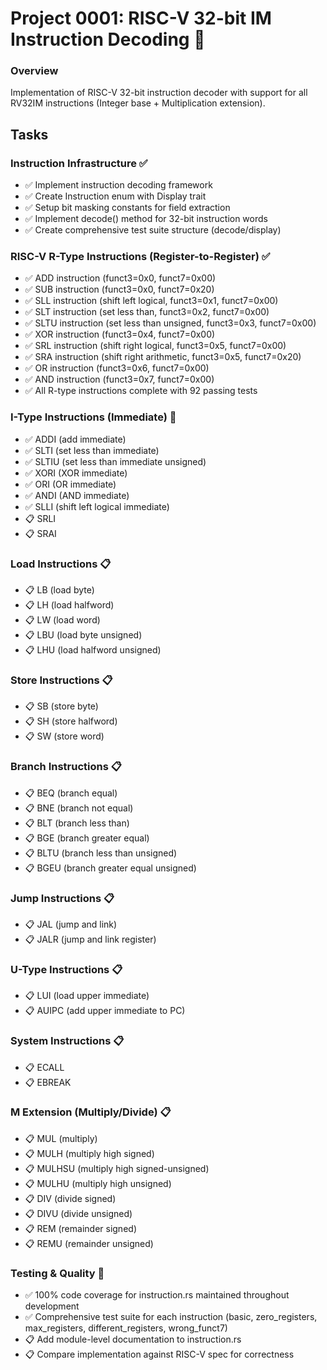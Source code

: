 # Project 0001: RISC-V 32-bit IM Instruction Decoding 🚧

### Overview
Implementation of RISC-V 32-bit instruction decoder with support for all RV32IM instructions (Integer base + Multiplication extension).

## Tasks

### Instruction Infrastructure ✅
- ✅ Implement instruction decoding framework
- ✅ Create Instruction enum with Display trait
- ✅ Setup bit masking constants for field extraction
- ✅ Implement decode() method for 32-bit instruction words
- ✅ Create comprehensive test suite structure (decode/display)

### RISC-V R-Type Instructions (Register-to-Register) ✅
- ✅ ADD instruction (funct3=0x0, funct7=0x00)
- ✅ SUB instruction (funct3=0x0, funct7=0x20)
- ✅ SLL instruction (shift left logical, funct3=0x1, funct7=0x00)
- ✅ SLT instruction (set less than, funct3=0x2, funct7=0x00)
- ✅ SLTU instruction (set less than unsigned, funct3=0x3, funct7=0x00)
- ✅ XOR instruction (funct3=0x4, funct7=0x00)
- ✅ SRL instruction (shift right logical, funct3=0x5, funct7=0x00)
- ✅ SRA instruction (shift right arithmetic, funct3=0x5, funct7=0x20)
- ✅ OR instruction (funct3=0x6, funct7=0x00)
- ✅ AND instruction (funct3=0x7, funct7=0x00)
- ✅ All R-type instructions complete with 92 passing tests

### I-Type Instructions (Immediate) 🚧
- ✅ ADDI (add immediate)
- ✅ SLTI (set less than immediate)
- ✅ SLTIU (set less than immediate unsigned)
- ✅ XORI (XOR immediate)
- ✅ ORI (OR immediate)
- ✅ ANDI (AND immediate)
- ✅ SLLI (shift left logical immediate)
- 📋 SRLI
- 📋 SRAI

### Load Instructions 📋
- 📋 LB (load byte)
- 📋 LH (load halfword)
- 📋 LW (load word)
- 📋 LBU (load byte unsigned)
- 📋 LHU (load halfword unsigned)

### Store Instructions 📋
- 📋 SB (store byte)
- 📋 SH (store halfword)
- 📋 SW (store word)

### Branch Instructions 📋
- 📋 BEQ (branch equal)
- 📋 BNE (branch not equal)
- 📋 BLT (branch less than)
- 📋 BGE (branch greater equal)
- 📋 BLTU (branch less than unsigned)
- 📋 BGEU (branch greater equal unsigned)

### Jump Instructions 📋
- 📋 JAL (jump and link)
- 📋 JALR (jump and link register)

### U-Type Instructions 📋
- 📋 LUI (load upper immediate)
- 📋 AUIPC (add upper immediate to PC)

### System Instructions 📋
- 📋 ECALL
- 📋 EBREAK

### M Extension (Multiply/Divide) 📋
- 📋 MUL (multiply)
- 📋 MULH (multiply high signed)
- 📋 MULHSU (multiply high signed-unsigned)
- 📋 MULHU (multiply high unsigned)
- 📋 DIV (divide signed)
- 📋 DIVU (divide unsigned)
- 📋 REM (remainder signed)
- 📋 REMU (remainder unsigned)

### Testing & Quality 🚧
- ✅ 100% code coverage for instruction.rs maintained throughout development
- ✅ Comprehensive test suite for each instruction (basic, zero_registers, max_registers, different_registers, wrong_funct7)
- 📋 Add module-level documentation to instruction.rs
- 📋 Compare implementation against RISC-V spec for correctness